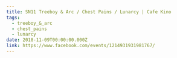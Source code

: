 ```yaml
---
title: SN11 Treeboy & Arc / Chest Pains / Lunarcy | Cafe Kino
tags:
  - treeboy_&_arc
  - chest_pains
  - lunarcy
date: 2018-11-09T00:00:00.000Z
link: https://www.facebook.com/events/1214931931981767/
---
```

